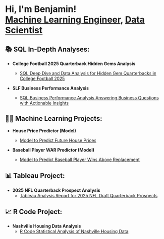 <h1>Hi, I'm Benjamin! <br/><a href="https://www.linkedin.com/in/benjaminmartin432/">Machine Learning Engineer</a>, <a href="https://www.linkedin.com/in/benjaminmartin432/">Data Scientist</a></h1>


 <h2>📚 SQL In-Depth Analyses:</h2>
 
- <b>College Football 2025 Quarterback Hidden Gems Analysis</b>
  - [SQL Deep Dive and Data Analysis for Hidden Gem Quarterbacks in College Football 2025](https://github.com/Benmartin432/cfb_2025_quarterbacks_sql.git)
 
- <b>SLF Business Performance Analysis</b>
  - [SQL Business Performance Analysis Answering Business Questions with Actionable Insights](https://github.com/SLF_Business_Performance_Analysis.git)


<h2>👨‍💻 Machine Learning Projects:</h2>

- <b>House Price Predictor (Model)</b>
  - [Model to Predict Future House Prices](https://github.com/Benmartin432/HousingPricePredictor.git)

- <b>Baseball Player WAR Predictor (Model)</b>
  - [Model to Predict Baseball Player Wins Above Replacement](https://github.com/Benmartin432/BaseballWARModel.git)


 <h2>📊 Tableau Project:</h2>
 
- <b>2025 NFL Quarterback Prospect Analysis</b>
  - [Tableau Analysis Report for 2025 NFL Draft Quarterback Prospects](https://github.com/Benmartin432/NFL_Draft_2025_Quarterback_Analysis.git)
 
    
 <h2>📈 R Code Project:</h2>
 
- <b>Nashville Housing Data Analysis</b>
  - [R Code Statistical Analysis of Nashville Housing Data](https://github.com/Benmartin432/Nashville_Housing_Analysis.git)

